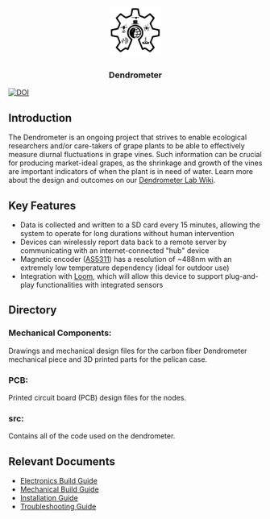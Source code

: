 <p align="center">
    <img src="https://github.com/OPEnSLab-OSU/Loom/blob/gh-pages/Aux/OPEnSLogo.png" alt="logo" width="100" height="100">
  </a>
</p>

<h3 align="center">Dendrometer</h3>

[![DOI](https://zenodo.org/badge/DOI/10.5281/zenodo.5126776.svg)](https://doi.org/10.5281/zenodo.5126776)

## Introduction
The Dendrometer is an ongoing project that strives to enable ecological researchers and/or care-takers of grape plants to be able to effectively measure diurnal fluctuations in grape vines. Such information can be crucial for producing market-ideal grapes, as the shrinkage and growth of the vines are important indicators of when the plant is in need of water. Learn more about the design and outcomes on our <a href="https://github.com/OPEnSLab-OSU/OPEnS-Lab-Home/wiki/Dendrometer">Dendrometer Lab Wiki</a>. 

## Key Features
  - Data is collected and written to a SD card every 15 minutes, allowing the system to operate for long durations without human intervention
  - Devices can wirelessly report data back to a remote server by communicating with an internet-connected "hub" device
  - Magnetic encoder ([AS5311](https://ams.com/documents/20143/36005/AS5311_DS000200_2-00.pdf)) has a resolution of ~488nm with an extremely low temperature dependency (ideal for outdoor use)
  - Integration with [Loom](https://github.com/OPEnSLab-OSU/Loom-V4), which will allow this device to support plug-and-play functionalities with integrated sensors

## Directory 
### Mechanical Components: 
Drawings and mechanical design files for the carbon fiber Dendrometer mechanical piece and 3D printed parts for the pelican case.
### PCB: 
Printed circuit board (PCB) design files for the nodes. 
### src: 
Contains all of the code used on the dendrometer.

## Relevant Documents
  - [Electronics Build Guide](https://docs.google.com/document/d/1BaNuNSJrL86lxKixB8chgZGySgj0bhYSMtVzJu6EDW4/edit?usp=sharing)
  - [Mechanical Build Guide](https://docs.google.com/document/d/1LzM_XnqVP9GkIqY2_pnTvdrFFe5u78ZPXJizvT70y4o/edit?usp=sharing)
  - [Installation Guide](https://docs.google.com/document/d/1GR2qeMWASApCwk-RbZwvsvWmB1qEz0QU8RcxwjgoDQY/edit?usp=sharing)
  - [Troubleshooting Guide](https://docs.google.com/document/d/1E4zUMmSh5PVmP7RXUqQrh7S9IGuxQKPj5EQ5KcT2HYE/edit?usp=sharing)
